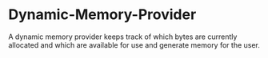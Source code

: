 # Dynamic-Memory-Provider
A dynamic memory provider keeps track of which bytes are currently allocated and which are available for use and generate memory for the user.
